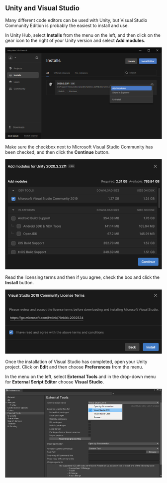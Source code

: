 ## Unity and Visual Studio

Many different code editors can be used with Unity, but Visual Studio Community Edition is probably the easiest to install and use.

In Unity Hub, select **Installs** from the menu on the left, and then click on the gear icon to the right of your Unity version and select **Add modules**.

![Unity Hub shown with options selected.](images/unity-add-modules.png)

Make sure the checkbox next to Microsoft Visual Studio Community has been checked, and then click the **Continue** button.

![Unity Hub with a check next to Visual Studio.](images/unity-install-vs.png)

Read the licensing terms and then if you agree, check the box and click the **Install** button.

![License agreement checked for Visual Studio.](images/unity-vs-license.png)

Once the installation of Visual Studio has completed, open your Unity project. Click on **Edit** and then choose **Preferences** from the menu.

In the menu on the left, select **External Tools** and in the drop-down menu for **External Script Editor** choose **Visual Studio**.

![Preferences menu with Visual Studio chosen as the script editor.](images/unity-editor-select.png)

